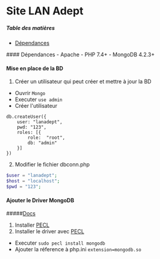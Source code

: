 # Site LAN Adept
##### Table des matières
- [Dépendances](#dep)

<a name="dep"/>
#### Dépendances
- Apache
- PHP 7.4+
- MongoDB 4.2.3+

#### Mise en place de la BD
1. Créer un utilisateur qui peut créer et mettre à jour la BD
- Ouvrir `Mongo`
- Executer `use admin`
- Créer l'utilisateur
```mongod
db.createUser({
	user: "lanadept", 
	pwd: "123", 
	roles: [{ 
		role:  "root", 
		db: "admin" 
	}] 
})
```
2. Modifier le fichier dbconn.php
```php
$user = "lanadept";
$host = "localhost";
$pwd = "123";
```

#### Ajouter le Driver MongoDB 
#####[Docs](https://docs.mongodb.com/ecosystem/drivers/php/)
1. Installer [PECL](https://www.php.net/manual/fr/install.pecl.php)
2. Installer le driver avec [PECL](https://www.php.net/manual/en/mongodb.installation.pecl.php)
- Executer `sudo pecl install mongodb`
- Ajouter la réference à php.ini `extension=mongodb.so`